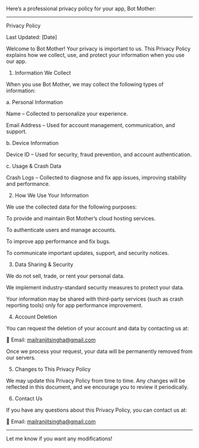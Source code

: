Here’s a professional privacy policy for your app, Bot Mother:


---

Privacy Policy

Last Updated: [Date]

Welcome to Bot Mother! Your privacy is important to us. This Privacy Policy explains how we collect, use, and protect your information when you use our app.

1. Information We Collect

When you use Bot Mother, we may collect the following types of information:

a. Personal Information

Name – Collected to personalize your experience.

Email Address – Used for account management, communication, and support.


b. Device Information

Device ID – Used for security, fraud prevention, and account authentication.


c. Usage & Crash Data

Crash Logs – Collected to diagnose and fix app issues, improving stability and performance.


2. How We Use Your Information

We use the collected data for the following purposes:

To provide and maintain Bot Mother’s cloud hosting services.

To authenticate users and manage accounts.

To improve app performance and fix bugs.

To communicate important updates, support, and security notices.


3. Data Sharing & Security

We do not sell, trade, or rent your personal data.

We implement industry-standard security measures to protect your data.

Your information may be shared with third-party services (such as crash reporting tools) only for app performance improvement.


4. Account Deletion

You can request the deletion of your account and data by contacting us at:

📧 Email: mailranjitsingha@gmail.com

Once we process your request, your data will be permanently removed from our servers.

5. Changes to This Privacy Policy

We may update this Privacy Policy from time to time. Any changes will be reflected in this document, and we encourage you to review it periodically.

6. Contact Us

If you have any questions about this Privacy Policy, you can contact us at:

📧 Email: mailranjitsingha@gmail.com


---

Let me know if you want any modifications!

